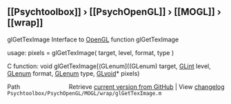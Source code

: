 ## [[Psychtoolbox]] &#8250; [[PsychOpenGL]] &#8250; [[MOGL]] &#8250; [[wrap]]

glGetTexImage  Interface to [OpenGL](OpenGL) function glGetTexImage  
  
usage:  pixels = glGetTexImage( target, level, format, type )  
  
C function:  void glGetTexImage[(GLenum]((GLenum) target, [GLint](GLint) level, [GLenum](GLenum) format, [GLenum](GLenum) type, [GLvoid](GLvoid)\* pixels)  




<div class="code_header" style="text-align:right;">
  <span style="float:left;">Path&nbsp;&nbsp;</span> <span class="counter">Retrieve <a href=
  "https://raw.github.com/Psychtoolbox-3/Psychtoolbox-3/beta/Psychtoolbox/PsychOpenGL/MOGL/wrap/glGetTexImage.m">current version from GitHub</a> | View <a href=
  "https://github.com/Psychtoolbox-3/Psychtoolbox-3/commits/beta/Psychtoolbox/PsychOpenGL/MOGL/wrap/glGetTexImage.m">changelog</a></span>
</div>
<div class="code">
  <code>Psychtoolbox/PsychOpenGL/MOGL/wrap/glGetTexImage.m</code>
</div>

